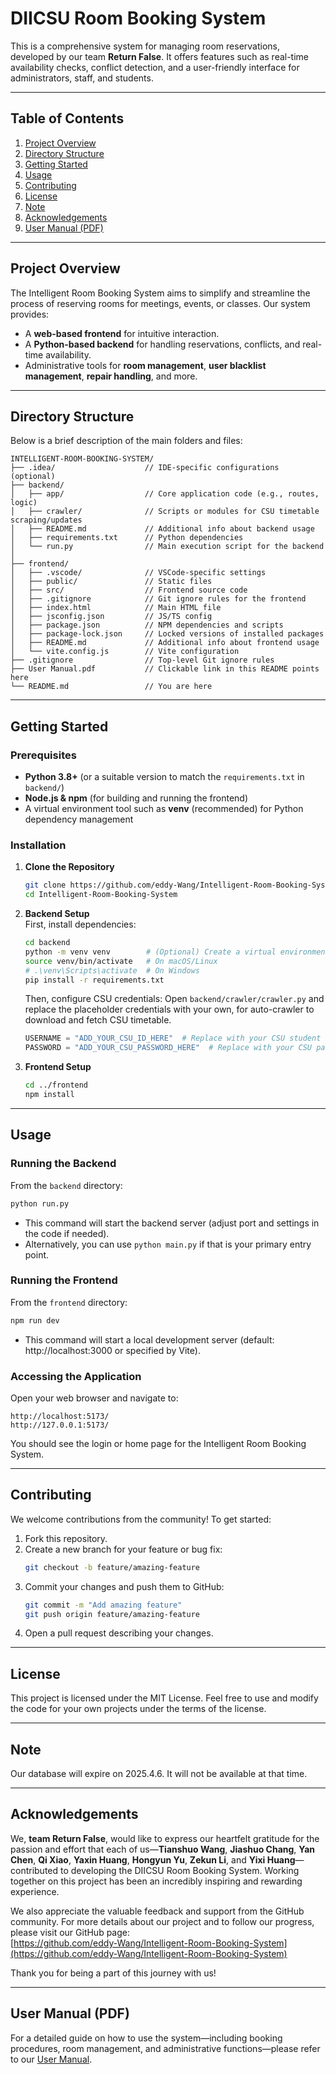 # DIICSU Room Booking System

This is a comprehensive system for managing room reservations, developed by our team **Return False**. It offers features such as real-time availability checks, conflict detection, and a user-friendly interface for administrators, staff, and students.

---

## Table of Contents
1. [Project Overview](#project-overview)  
2. [Directory Structure](#directory-structure)  
3. [Getting Started](#getting-started)  
4. [Usage](#usage)  
5. [Contributing](#contributing)  
6. [License](#license)
7. [Note](#note)
8. [Acknowledgements](#acknowledgements)
9. [User Manual (PDF)](#user-manual-pdf)
---

## Project Overview

The Intelligent Room Booking System aims to simplify and streamline the process of reserving rooms for meetings, events, or classes. Our system provides:
- A **web-based frontend** for intuitive interaction.
- A **Python-based backend** for handling reservations, conflicts, and real-time availability.
- Administrative tools for **room management**, **user blacklist management**, **repair handling**, and more.

---

## Directory Structure

Below is a brief description of the main folders and files:

```
INTELLIGENT-ROOM-BOOKING-SYSTEM/
├── .idea/                    // IDE-specific configurations (optional)
├── backend/
│   ├── app/                  // Core application code (e.g., routes, logic)
│   ├── crawler/              // Scripts or modules for CSU timetable scraping/updates
│   ├── README.md             // Additional info about backend usage
│   ├── requirements.txt      // Python dependencies
│   └── run.py                // Main execution script for the backend
│   
├── frontend/
│   ├── .vscode/              // VSCode-specific settings
│   ├── public/               // Static files
│   ├── src/                  // Frontend source code
│   ├── .gitignore            // Git ignore rules for the frontend
│   ├── index.html            // Main HTML file
│   ├── jsconfig.json         // JS/TS config
│   ├── package.json          // NPM dependencies and scripts
│   ├── package-lock.json     // Locked versions of installed packages
│   ├── README.md             // Additional info about frontend usage
│   └── vite.config.js        // Vite configuration
├── .gitignore                // Top-level Git ignore rules
├── User Manual.pdf           // Clickable link in this README points here
└── README.md                 // You are here
```

---

## Getting Started

### Prerequisites

- **Python 3.8+** (or a suitable version to match the `requirements.txt` in `backend/`)
- **Node.js & npm** (for building and running the frontend)
- A virtual environment tool such as **venv** (recommended) for Python dependency management

### Installation

1. **Clone the Repository**  
   ```bash
   git clone https://github.com/eddy-Wang/Intelligent-Room-Booking-System.git
   cd Intelligent-Room-Booking-System
   ```

2. **Backend Setup**  
    First, install dependencies:
   ```bash
   cd backend
   python -m venv venv        # (Optional) Create a virtual environment
   source venv/bin/activate   # On macOS/Linux
   # .\venv\Scripts\activate  # On Windows
   pip install -r requirements.txt
   ```

    Then, configure CSU credentials:
   Open `backend/crawler/crawler.py` and replace the placeholder credentials with your own, for auto-crawler to download and fetch CSU timetable.
   ```python
   USERNAME = "ADD_YOUR_CSU_ID_HERE"  # Replace with your CSU student ID
   PASSWORD = "ADD_YOUR_CSU_PASSWORD_HERE"  # Replace with your CSU password
   ```

3. **Frontend Setup**  
   ```bash
   cd ../frontend
   npm install
   ```

---

## Usage

### Running the Backend

From the `backend` directory:
```bash
python run.py
```
- This command will start the backend server (adjust port and settings in the code if needed).
- Alternatively, you can use `python main.py` if that is your primary entry point.

### Running the Frontend

From the `frontend` directory:
```bash
npm run dev
```
- This command will start a local development server (default: http://localhost:3000 or specified by Vite).

### Accessing the Application

Open your web browser and navigate to:
```
http://localhost:5173/
http://127.0.0.1:5173/
```
You should see the login or home page for the Intelligent Room Booking System.

---

## Contributing

We welcome contributions from the community! To get started:

1. Fork this repository.
2. Create a new branch for your feature or bug fix:
   ```bash
   git checkout -b feature/amazing-feature
   ```
3. Commit your changes and push them to GitHub:
   ```bash
   git commit -m "Add amazing feature"
   git push origin feature/amazing-feature
   ```
4. Open a pull request describing your changes.

---

## License

This project is licensed under the MIT License. Feel free to use and modify the code for your own projects under the terms of the license.

---
## Note

Our database will expire on 2025.4.6. It will not be available at that time.

---

## Acknowledgements

We, **team Return False**, would like to express our heartfelt gratitude for the passion and effort that each of us—**Tianshuo Wang**, **Jiashuo Chang**, **Yan Chen**, **Qi Xiao**, **Yaxin Huang**, **Hongyun Yu**, **Zekun Li**, and **Yixi Huang**—contributed to developing the DIICSU Room Booking System. Working together on this project has been an incredibly inspiring and rewarding experience.

We also appreciate the valuable feedback and support from the GitHub community. For more details about our project and to follow our progress, please visit our GitHub page:  
[https://github.com/eddy-Wang/Intelligent-Room-Booking-System](https://github.com/eddy-Wang/Intelligent-Room-Booking-System)

Thank you for being a part of this journey with us!

---

## User Manual (PDF)
For a detailed guide on how to use the system—including booking procedures, room management, and administrative functions—please refer to our [User Manual](./User%20Manual.pdf).

